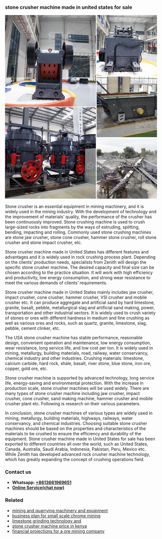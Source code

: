 <h3>stone crusher machine made in united states for sale</h3><img src='1708587398.jpg' alt=''><p>Stone crusher is an essential equipment in mining machinery, and it is widely used in the mining industry. With the development of technology and the improvement of materials’ quality, the performance of the crusher has been continuously improved. Stone crushing machine is used to crush large-sized rocks into fragments by the ways of extruding, splitting, bending, impacting and rolling. Commonly used stone crushing machines are stone jaw crusher, stone cone crusher, hammer stone crusher, roll stone crusher and stone impact crusher, etc.</p><p>Stone crusher machine made in United States has different features and advantages and it is widely used in rock crushing process plant. Depending on the clients’ production needs, specialists from Zenith will design the specific stone crusher machine. The desired capacity and final size can be chosen according to the practice situation. It will work with high efficiency and productivity, low energy consumption, and strong wear resistance to meet the various demands of clients’ requirements.</p><p>Stone crusher machine made in United States mainly includes jaw crusher, impact crusher, cone crusher, hammer crusher, VSI crusher and mobile crusher etc. It can produce aggregate and artificial sand by hard limestone, granite, basalt, pebble, metallurgical slag and artificial sand making, power, transportation and other industrial sectors. It is widely used to crush variety of stones or ores with different hardness in medium and fine crushing as well as various ores and rocks, such as quartz, granite, limestone, slag, pebble, cement clinker, etc.</p><p>The USA stone crusher machine has stable performance, reasonable design, convenient operation and maintenance, low energy consumption, wear resistance, long service life, and low cost per ton. It is widely used in mining, metallurgy, building materials, road, railway, water conservancy, chemical industry and other industries. Crushing materials: limestone, calcium carbide, hard rock, shale, basalt, river stone, blue stone, iron ore, copper, gold ore, etc.</p><p>Stone crusher machine is supported by advanced technology, long service life, energy-saving and environmental protection. With the increase in production scale, stone crusher machines will be used widely. There are many types of stone crusher machine including jaw crusher, impact crusher, cone crusher, sand making machine, hammer crusher and mobile crusher plant etc. Following is research on their various parameters.</p><p>In conclusion, stone crusher machines of various types are widely used in mining, metallurgy, building materials, highways, railways, water conservancy, and chemical industries. Choosing suitable stone crusher machines should be based on the properties and characteristics of the materials to be crushed to ensure the efficiency and durability of the equipment. Stone crusher machine made in United States for sale has been exported to different countries all over the world, such as United States, Canada, Australia, Saudi Arabia, Indonesia, Pakistan, Peru, Mexico etc. While Zenith has developed advanced rock crusher machine technology, which has greatly expanding the concept of crushing operations field.</p><h3>Contact us</h3><ul><li><strong>Whatsapp:&nbsp;<a href="https://wa.me/8613661969651">+8613661969651</a></strong></li><li><a href="https://swt.shibang-china.com/?git&amp;zhl&amp;stone crusher machine made in united states for sale"><strong>Online Service(chat now)</strong></a></li></ul><h3>Related</h3><ul><li><a href='mining and quarrying machinery and equipment.md'>mining and quarrying machinery and equipment</a></li><li><a href='business plan for small scale chrome mining.md'>business plan for small scale chrome mining</a></li><li><a href='limestone grinding technology and.md'>limestone grinding technology and</a></li><li><a href='stone crusher machine price in kenya.md'>stone crusher machine price in kenya</a></li><li><a href='financial projections for a ore mining company.md'>financial projections for a ore mining company</a></li></ul>